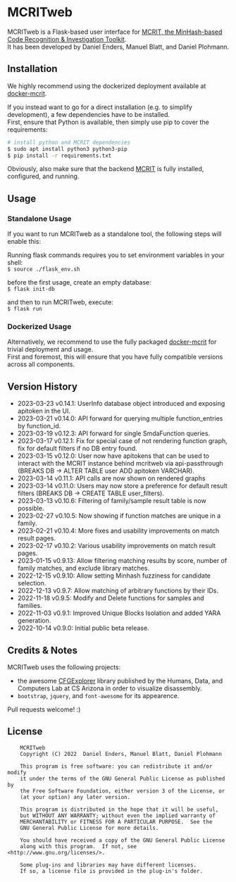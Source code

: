 # MCRITweb

MCRITweb is a Flask-based user interface for [MCRIT, the MinHash-based Code Recognition & Investigation Toolkit](https://github.com/danielplohmann/mcrit).  
It has been developed by Daniel Enders, Manuel Blatt, and Daniel Plohmann.

## Installation

We highly recommend using the dockerized deployment available at [docker-mcrit](https://github.com/danielplohmann/docker-mcrit).

If you instead want to go for a direct installation (e.g. to simplify development), a few dependencies have to be installed.  
First, ensure that Python is available, then simply use pip to cover the requirements:
```bash
# install python and MCRIT dependencies
$ sudo apt install python3 python3-pip
$ pip install -r requirements.txt 
```

Obviously, also make sure that the backend [MCRIT](https://github.com/danielplohmann/mcrit) is fully installed, configured, and running.


## Usage

### Standalone Usage

If you want to run MCRITweb as a standalone tool, the following steps will enable this:

Running flask commands requires you to set environment variables in your shell:  
`$ source ./flask_env.sh`

before the first usage, create an empty database:   
`$ flask init-db`

and then to run MCRITweb, execute:  
`$ flask run`

### Dockerized Usage

Alternatively, we recommend to use the fully packaged [docker-mcrit](https://github.com/danielplohmann/docker-mcrit) for trivial deployment and usage.  
First and foremost, this will ensure that you have fully compatible versions across all components.

## Version History
 * 2023-03-23 v0.14.1: UserInfo database object introduced and exposing apitoken in the UI.
 * 2023-03-21 v0.14.0: API forward for querying multiple function_entries by function_id.
 * 2023-03-19 v0.12.3: API forward for single SmdaFunction queries.
 * 2023-03-17 v0.12.1: Fix for special case of not rendering function graph, fix for default filters if no DB entry found.
 * 2023-03-15 v0.12.0: User now have apitokens that can be used to interact with the MCRIT instance behind mcritweb via api-passthrough (BREAKS DB -> ALTER TABLE user ADD apitoken VARCHAR).
 * 2023-03-14 v0.11.1: API calls are now shown on rendered graphs
 * 2023-03-14 v0.11.0: Users may now store a preference for default result filters (BREAKS DB -> CREATE TABLE user_filters).
 * 2023-03-13 v0.10.6: Filtering of family/sample result table is now possible.
 * 2023-02-27 v0.10.5: Now showing if function matches are unique in a family.
 * 2023-02-21 v0.10.4: More fixes and usability improvements on match result pages.
 * 2023-02-17 v0.10.2: Various usability improvements on match result pages.
 * 2023-01-15 v0.9.13: Allow filtering matching results by score, number of family matches, and exclude library matches.
 * 2022-12-15 v0.9.10: Allow setting Minhash fuzziness for candidate selection.
 * 2022-12-13 v0.9.7: Allow matching of arbitrary functions by their IDs.
 * 2022-11-18 v0.9.5: Modify and Delete functions for samples and families.
 * 2022-11-03 v0.9.1: Improved Unique Blocks Isolation and added YARA generation.
 * 2022-10-14 v0.9.0: Initial public beta release.


## Credits & Notes

MCRITweb uses the following projects:  
* the awesome [CFGExplorer](https://github.com/hdc-arizona/cfgexplorer) library published by the Humans, Data, and Computers Lab at CS Arizona in order to visualize disassembly.  
* `bootstrap`, `jquery`, and `font-awesome` for its appearence. 

Pull requests welcome! :)


## License
```
    MCRITweb
    Copyright (C) 2022  Daniel Enders, Manuel Blatt, Daniel Plohmann

    This program is free software: you can redistribute it and/or modify
    it under the terms of the GNU General Public License as published by
    the Free Software Foundation, either version 3 of the License, or
    (at your option) any later version.

    This program is distributed in the hope that it will be useful,
    but WITHOUT ANY WARRANTY; without even the implied warranty of
    MERCHANTABILITY or FITNESS FOR A PARTICULAR PURPOSE.  See the
    GNU General Public License for more details.

    You should have received a copy of the GNU General Public License
    along with this program.  If not, see <http://www.gnu.org/licenses/>.
    
    Some plug-ins and libraries may have different licenses. 
    If so, a license file is provided in the plug-in's folder.
```
